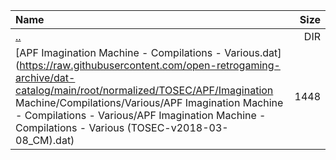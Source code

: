 |Name|Size|
|:---|---:|
|[..](../index.html)|DIR|
|[APF Imagination Machine - Compilations - Various.dat](https://raw.githubusercontent.com/open-retrogaming-archive/dat-catalog/main/root/normalized/TOSEC/APF/Imagination Machine/Compilations/Various/APF Imagination Machine - Compilations - Various/APF Imagination Machine - Compilations - Various (TOSEC-v2018-03-08_CM).dat)|1448|
